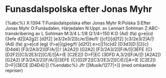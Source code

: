 # Funasdalspolska efter Jonas Myhr

{%abc%}
X:1394
T:Funäsdalspolska efter Jonas Myhr 
R:Polska
S:Efter Jonas Myhr
O:Funäsdalen, Härjedalen
N:Uppt. av Lennart Sohlman
Z:ABC-transkribering av L Sohlman
M:3/4
L:1/8
Q:1/4=150
K:D
(Ad) (fa) g>e|cd (3efe d2|[A2g2] [d2f2] [e3/2e3/2][c/e/]|de/f/ {[cf]}[d2f2] [c3/2e3/2]A/|!
(Ad) (fa) g>e|cd (eg) (f>a)|{g}eg/f/ [d2f2] e>c|[1{c}d2 [D3d3]D:|[2{c}[D4d4] [F3/2A3/2]([F/A/]|:!
[A2A2]) [G2A2] [F3/2A3/2][F/A/]|(3EFE {C}[D2F2][C3/2E3/2][C/E/]|A>(E [C2E2]) D>F|EC (3DFD A,3/2([F/A/]|!
[A2A2]) [G2A2] [F3/2A3/2][F/A/]|(3EFE {C}[D2F2][C3/2E3/2][C/E/]|A>(E [C2E2]) D>F|(3ECE [D4D4]:|]
{%endabc%}
Jfr [[Musik/1277|+]] (med omkastade repriser)
